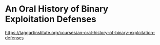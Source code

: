 # An Oral History of Binary Exploitation Defenses

<https://taggartinstitute.org/courses/an-oral-history-of-binary-exploitation-defenses>
